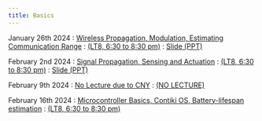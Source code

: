 ```yaml
---
title: Basics
---
```


January 26th 2024
: [Wireless Propagation, Modulation, Estimating Communication Range](#)
  : [(LT8, 6:30 to 8:30 pm)](#)
  : [Slide (PPT)](https://weiserlab.github.io/wirelessnetworking/CS4222_Lecture2.pptx)

February 2nd 2024
: [Signal Propagation, Sensing and Actuation](#)
  : [(LT8, 6:30 to 8:30 pm)](#)
  : [Slide (PPT)](https://weiserlab.github.io/wirelessnetworking/CS4222_Lecture3.pptx)

February 9th 2024
: [No Lecture due to CNY](#)
  : [(NO LECTURE)](#)


February 16th 2024
: [Microcontroller Basics, Contiki OS, Battery-lifespan estimation](#)
  : [(LT8, 6:30 to 8:30 pm)](https://weiserlab.github.io/wirelessnetworking/CS4222_Lecture4.pptx)



